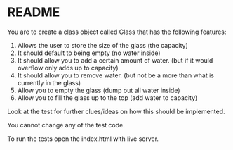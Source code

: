 # README

You are to create a class object called Glass that has the following features:

1. Allows the user to store the size of the glass (the capacity)
2. It should default to being empty (no water inside)
3. It should allow you to add a certain amount of water. (but if it would overflow only adds up to capacity)
4. It should allow you to remove water. (but not be a more than what is currently in the glass)
5. Allow you to empty the glass (dump out all water inside)
6. Allow you to fill the glass up to the top (add water to capacity)

Look at the test for further clues/ideas on how this should be implemented.

You cannot change any of the test code.

To run the tests open the index.html with live server.
